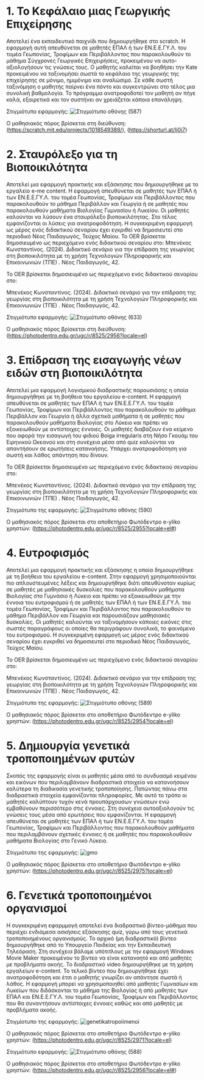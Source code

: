 # 1. Το Κεφάλαιο μιας Γεωργικής Επιχείρησης
Αποτελεί ένα εκπαιδευτικό παιχνίδι που δημιουργήθηκε στο scratch. Η εφαρμογή αυτή απευθύνεται σε μαθητές ΕΠΑΛ ή των ΕΝ.Ε.Ε.ΓΥ.Λ. του τομέα Γεωπονίας, Τροφίμων και Περιβάλλοντος που παρακολουθούν το μάθημα Σύγχρονες Γεωργικές Επιχειρήσεις, προκειμένου να αυτο-αξιολογήσουν τις γνώσεις τους. Ο μαθητής καλείται να βοηθήσει την Kate προκειμένου να ταξινομήσει σωστά το κεφάλαιο της γεωργικής της επιχείρησης σε μόνιμο, ημιμόνιμο και αναλώσιμο. Σε κάθε σωστή ταξινόμηση ο μαθητής παίρνει ένα πόντο και συγκεντρώνει στο τέλος μια συνολική βαθμολογία. Το πρόγραμμα ανατροφοδοτεί τον μαθητή αν πήγε καλά, εξαιρετικά και τον συστήνει αν χρειάζεται κάποια επανάληψη.

Στιγμιότυπο εφαρμογής: ![Στιγμιότυπο οθόνης (587)](https://github.com/kostasbenekos/geoponia-oers/assets/169405140/6e114517-936f-46f6-9322-6376c840fa70)


Ο μαθησιακός πόρος βρίσκεται στη διεύθυνση:(https://scratch.mit.edu/projects/1018549389/), (https://shorturl.at/Ij0i7)



# 2. Σταυρόλεξο για τη Βιοποικιλότητα
Αποτελεί μια εφαρμογή πρακτικής και εξάσκησης που δημιουργήθηκε με το εργαλείο e-me content. Η εφαρμογή απευθύνεται σε μαθητές των ΕΠΑΛ ή των ΕΝ.Ε.Ε.ΓΥ.Λ. του τομέα Γεωπονίας, Τροφίμων και Περιβάλλοντος που παρακολουθούν το μάθημα Περιβάλλον και Γεωργία ή σε μαθητές που παρακολουθούν μαθήματα Βιολογίας Γυμνασίου ή Λυκείου. Οι μαθητές καλούνται να λύσουν ένα σταυρόλεξο βιοποικιλότητας. Στο τέλος εμφανίζονται οι λύσεις για ανατροφοδότηση. H συγκεκριμένη εφαρμογή ως μέρος ενός διδακτικού σεναρίου έχει εγκριθεί να δημοσιευτεί στο περιοδικό Νέος Παιδαγωγός, Τεύχος Μαίου.
Το OER βρίσκεται δημοσιευμένο ως περιεχόμενο ενός διδακτικού σεναρίου στο:
Μπενέκος Κωνσταντίνος. (2024). Διδακτικό σενάριο για την επίδραση της γεωργίας στη βιοποικιλότητα με τη χρήση Τεχνολογιών Πληροφορικής και Επικοινωνιών (ΤΠΕ) . Νέος Παιδαγωγός, 42.

Το OER βρίσκεται δημοσιευμένο ως περιεχόμενο ενός διδακτικού σεναρίου στο:

Μπενέκος Κωνσταντίνος. (2024). Διδακτικό σενάριο για την επίδραση της γεωργίας στη βιοποικιλότητα με τη χρήση Τεχνολογιών Πληροφορικής και Επικοινωνιών (ΤΠΕ) . Νέος Παιδαγωγός, 42.

Στιγμιότυπο εφαρμογής: ![Στιγμιότυπο οθόνης (633)](https://github.com/kostasbenekos/geoponia-oers/assets/169405140/42c9b09d-14c4-4dca-bcdf-5f5bd454c49a)


Ο μαθησιακός πόρος βρίσκεται στη διεύθυνση:(https://photodentro.edu.gr/ugc/r/8525/2956?locale=el)



# 3. Επίδραση της εισαγωγής νέων ειδών στη βιοποικιλότητα
Αποτελεί μια εφαρμογή λογισμικού διαδραστικής παρουσιάσης η οποία δημιουργήθηκε με τη βοήθεια του εργαλείου e-content. H εφαρμογή απευθύνεται σε μαθητές των ΕΠΑΛ ή των ΕΝ.Ε.Ε.ΓΥ.Λ. του τομέα Γεωπονίας, Τροφίμων και Περιβάλλοντος που παρακολουθούν το μάθημα Περιβάλλον και Γεωργία ή άλλα σχετικά μαθήματα ή σε μαθητές που παρακολουθούν μαθήματα Βιολογίας στο Λύκειο και πρέπει να εξοικειωθούν με αντίστοιχες έννοιες. Οι μαθητές διαβάζουν ένα κείμενο που αφορά την εισαγωγή του φιδιού Boiga irregularis στη Νήσο Γκουάμ του Ειρηνικού Ωκεανού και στη συνέχεια μέσα από quiz καλούνται να απαντήσουν σε ερωτήσεις κατανοήσης. Υπάρχει ανατροφοδότηση για σωστή και λάθος απάντηση που δίνουν. 

Το OER βρίσκεται δημοσιευμένο ως περιεχόμενο ενός διδακτικού σεναρίου στο:

Μπενέκος Κωνσταντίνος. (2024). Διδακτικό σενάριο για την επίδραση της γεωργίας στη βιοποικιλότητα με τη χρήση Τεχνολογιών Πληροφορικής και Επικοινωνιών (ΤΠΕ) . Νέος Παιδαγωγός, 42.


Στιγμιότυπο της εφαρμογής: ![Στιγμιότυπο οθόνης (590)](https://github.com/kostasbenekos/geoponia-oers/assets/169405140/f7b0f695-a86d-4b99-a569-32a802cbbae0)


Ο μαθησιακός πόρος βρίσκεται στο αποθετήριο Φωτόδεντρο e-yliko χρηστών: (https://photodentro.edu.gr/ugc/r/8525/2955?locale=el#)



# 4. Ευτροφισμός
Αποτελεί μια εφαρμογή πρακτικής και εξάσκησης η οποία δημιουργήθηκε με τη βοήθεια του εργαλείου e-content. Στην εφαρμογή χρησιμοποιούνται πιο απλουστευμένες λέξεις και δημιουργήθηκε διότι απευθύνοταν κυρίως σε μαθητές με μαθησιακές δυσκολίες που παρακολουθούν μαθήματα Βιολογίας στο Γυμνάσιο ή Λύκειο και πρέπει να εξοικειωθούν με την έννοια του ευτροφισμού ή σε μαθητές των ΕΠΑΛ ή των ΕΝ.Ε.Ε.ΓΥ.Λ. του τομέα Γεωπονίας, Τροφίμων και Περιβάλλοντος που παρακολουθούν το μάθημα Περιβάλλον και Γεωργία και παρουσιάζουν μαθησιακές δυσκολίες. Οι μαθητές καλούνται να ταξινομήσουν κάποιες εικόνες στις σωστές παραγράφους οι οποίες θα περιγράφουν συνολικά, το φαινόμενο του ευτροφισμού. H συγκεκριμένη εφαρμογή ως μέρος ενός διδακτικού σεναρίου έχει εγκριθεί να δημοσιευτεί στο περιοδικό Νέος Παιδαγωγός, Τεύχος Μαίου.  

Το OER βρίσκεται δημοσιευμένο ως περιεχόμενο ενός διδακτικού σεναρίου στο:

Μπενέκος Κωνσταντίνος. (2024). Διδακτικό σενάριο για την επίδραση της γεωργίας στη βιοποικιλότητα με τη χρήση Τεχνολογιών Πληροφορικής και Επικοινωνιών (ΤΠΕ) . Νέος Παιδαγωγός, 42.


Στιγμιότυπο της εφαρμογής: ![Στιγμιότυπο οθόνης (589)](https://github.com/kostasbenekos/geoponia-oers/assets/169405140/f5882054-71f5-4d04-ba28-046f0b4529ea)


Ο μαθησιακός πόρος βρίσκεται στο αποθετήριο Φωτόδεντρο e-yliko χρηστών: (https://photodentro.edu.gr/ugc/r/8525/2954?locale=el)



# 5. Δημιουργία γενετικά τροποποιημένων φυτών
Σκοπός της εφαρμογής είναι οι μαθητές μέσα από το συνδυασμό κειμένου και εικόνων που περιλαμβάνουν διαδραστικά στοιχεία να κατανοήσουν καλύτερα τη διαδικασία γενετικής τροποποίησης. Πατώντας πάνω στα διαδραστικά στοιχεία εμφανίζονται πληροφορίες. Με αυτό το τρόπο οι μαθητές καλύπτουν τυχόν κενά προυπάρχουσων γνώσεων ενώ εμβαθύνουν περισσότερο στις έννοιες. Στη συνέχεια αυτοαξιολογούν τις γνώσεις τους μέσα από ερωτήσεις που εμφανίζονται. H εφαρμογή απευθύνεται σε μαθητές των ΕΠΑΛ ή των ΕΝ.Ε.Ε.ΓΥ.Λ. του τομέα Γεωπονίας, Τροφίμων και Περιβάλλοντος που παρακολουθούν μαθήματα που περιλαμβάνουν σχετικές έννοιες ή σε μαθητές που παρακολουθούν μαθήματα Βιολογίας στο Γενικό Λύκειο.

Στιγμιότυπο της εφαρμογής: ![gmo](https://github.com/kostasbenekos/geoponia-oers/assets/169405140/5e063280-44b3-4a02-9cf4-56f881c62754)

Ο μαθησιακός πόρος βρίσκεται στο αποθετήριο Φωτόδεντρο e-yliko χρηστών: (https://photodentro.edu.gr/ugc/r/8525/2975?locale=el)



# 6. Γενετικά τροποποιημένοι οργανισμοί
Η συγκεκριμένη εφαρμμογή αποτελεί ένα διαδραστικό βίντεο-μάθημα που περιέχει ενδιάμεσα ασκήσεις εξάσκησης quiz, γύρω από τους γενετικά τροποποιημένους οργανισμούς. Το αρχικό (μη διαδραστικό) βίντεο δημιουργήθηκε από το Υπουργείο Παιδείας και την Εκπαιδευτική Τηλεόραση.  Στη συνέχεια βάλαμε υπότιτλους με την εφαρμογή Windows Movie Maker προκειμένου το βίντεο να είναι κατανοητό και από μαθητές με προβλήματα ακοής. Το διαδραστικό video  δημιουργήθηκε με τη χρήση εργαλείων e-content. Το τελικό βίντεο που δημιουργήθηκε έχει ανατροφοδότηση και έτσι ο μαθητής γνωρίζει αν απάντησε σωστά ή λάθος. Η εφαρμογή μπορεί να χρησιμοποιηθεί από μαθητές Γυμνασίων και Λυκείων που διδάσκονται το μάθημα της Βιολογίας ή από μαθητές των ΕΠΑΛ και ΕΝ.Ε.Ε.ΓΥ.Λ. του τομέα Γεωπονίας, Τροφίμων και Περιβάλλοντος που θα συναντήσουν αντίστοιχες έννοιες καθώς και από μαθητές με προβλήματα ακοής. 

Στιγμίοτυπο της εφαρμογής: ![genetikatropoiimenoi](https://github.com/kostasbenekos/geoponia-oers/assets/169405140/5b6d66ff-082a-4bd2-bdc9-254e576a4b6c)

Ο μαθησιακός πόρος βρίσκεται στο αποθετήριο Φωτόδεντρο e-yliko χρηστών: (https://photodentro.edu.gr/ugc/r/8525/2971?locale=el)






Στιγμιότυπο εφαρμογής: ![Στιγμιότυπο οθόνης (588)](https://github.com/kostasbenekos/geoponia-oers/assets/169405140/8ac3d4c0-62a6-4b94-92fb-792b990e230d)


Ο μαθησιακός πόρος βρίσκεται στο αποθετήριο Φωτόδεντρο e-yliko χρηστών: (https://photodentro.edu.gr/ugc/r/8525/2956?locale=el#)


